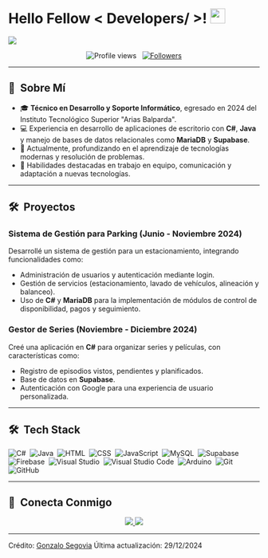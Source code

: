 <h1> Hello Fellow < Developers/ >! <img src = "https://raw.githubusercontent.com/MartinHeinz/MartinHeinz/master/wave.gif" width = 30px> </h1>
<p align='center'>
</p>

<p>
  <a href="https://github.com/DenverCoder1/readme-typing-svg"><img src="https://readme-typing-svg.herokuapp.com?&font=IBM+Plex+Sans&color=abcdef&size=20&lines=Welcome+to+my+GitHub+Profile!;I'm+a+Data+Scientist;I'm+a+Computer+Science+engineer" /></a>
</p>

<p align="center">
  <img src="https://komarev.com/ghpvc/?username=gosegovia&color=blueviolet" alt="Profile views" />
  &nbsp;
  <a href="https://github.com/gosegovia?tab=followers">
    <img src="https://img.shields.io/github/followers/gosegovia?style=social" alt="Followers" />
  </a>
</p>

---

## 🧭 &nbsp;Sobre Mí

- 🎓 **Técnico en Desarrollo y Soporte Informático**, egresado en 2024 del Instituto Tecnológico Superior "Arias Balparda".
- 💻 Experiencia en desarrollo de aplicaciones de escritorio con **C#**, **Java** y manejo de bases de datos relacionales como **MariaDB** y **Supabase**.
- 🌱 Actualmente, profundizando en el aprendizaje de tecnologías modernas y resolución de problemas.
- 🤝 Habilidades destacadas en trabajo en equipo, comunicación y adaptación a nuevas tecnologías.

---

## 🛠 &nbsp;Proyectos

### **Sistema de Gestión para Parking** (Junio - Noviembre 2024)
Desarrollé un sistema de gestión para un estacionamiento, integrando funcionalidades como:
- Administración de usuarios y autenticación mediante login.
- Gestión de servicios (estacionamiento, lavado de vehículos, alineación y balanceo).
- Uso de **C#** y **MariaDB** para la implementación de módulos de control de disponibilidad, pagos y seguimiento.

### **Gestor de Series** (Noviembre - Diciembre 2024)
Creé una aplicación en **C#** para organizar series y películas, con características como:
- Registro de episodios vistos, pendientes y planificados.
- Base de datos en **Supabase**.
- Autenticación con Google para una experiencia de usuario personalizada.

---

## 🛠 &nbsp;Tech Stack

![C#](https://img.shields.io/badge/-C%23-05122A?style=flat&logo=c-sharp&logoColor=239120)&nbsp;
![Java](https://img.shields.io/badge/-Java-05122A?style=flat&logo=Java&logoColor=FFA518)&nbsp;
![HTML](https://img.shields.io/badge/-HTML-05122A?style=flat&logo=HTML5)&nbsp;
![CSS](https://img.shields.io/badge/-CSS-05122A?style=flat&logo=CSS3&logoColor=1572B6)&nbsp;
![JavaScript](https://img.shields.io/badge/-JavaScript-05122A?style=flat&logo=javascript)&nbsp;
![MySQL](https://img.shields.io/badge/-MySQL-05122A?style=flat&logo=mysql&logoColor=4479A1)&nbsp;
![Supabase](https://img.shields.io/badge/-Supabase-05122A?style=flat&logo=supabase&logoColor=3ECF8E)&nbsp;
![Firebase](https://img.shields.io/badge/-Firebase-05122A?style=flat&logo=firebase&logoColor=FFCA28)&nbsp;
![Visual Studio](https://img.shields.io/badge/-Visual%20Studio-05122A?style=flat&logo=visual-studio&logoColor=5C2D91)&nbsp;
![Visual Studio Code](https://img.shields.io/badge/-Visual%20Studio%20Code-05122A?style=flat&logo=visual-studio-code&logoColor=007ACC)&nbsp;
![Arduino](https://img.shields.io/badge/-Arduino-05122A?style=flat&logo=arduino&logoColor=00979D)&nbsp;
![Git](https://img.shields.io/badge/-Git-05122A?style=flat&logo=git)&nbsp;
![GitHub](https://img.shields.io/badge/-GitHub-05122A?style=flat&logo=github)&nbsp;

---

## :link: &nbsp;Conecta Conmigo

<p align="center">
<a href="https://linkedin.com/in/gonzalo-segovia-dev">
  <img src="https://img.shields.io/badge/-Gonzalo%20Segovia-0077B5?style=for-the-badge&logo=Linkedin&logoColor=white"/>
</a>
<a href="mailto:gnzlsegovia@gmail.com">
  <img src="https://img.shields.io/badge/-gnzlsegovia@gmail.com-D14836?style=for-the-badge&logo=Gmail&logoColor=white"/>
</a>
</p>

---

Crédito: [Gonzalo Segovia](https://github.com/gosegovia)
Última actualización: 29/12/2024
